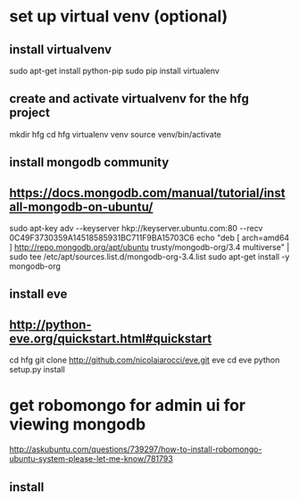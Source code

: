 
# set up virtual venv (optional)
## install virtualvenv
sudo apt-get install python-pip
sudo pip install virtualenv
## create and activate virtualvenv for the hfg project
mkdir hfg
cd hfg
virtualenv venv
source venv/bin/activate
## install mongodb community
## https://docs.mongodb.com/manual/tutorial/install-mongodb-on-ubuntu/
sudo apt-key adv --keyserver hkp://keyserver.ubuntu.com:80 --recv 0C49F3730359A14518585931BC711F9BA15703C6
echo "deb [ arch=amd64 ] http://repo.mongodb.org/apt/ubuntu trusty/mongodb-org/3.4 multiverse" | sudo tee /etc/apt/sources.list.d/mongodb-org-3.4.list
sudo apt-get install -y mongodb-org

## install  eve
## http://python-eve.org/quickstart.html#quickstart
cd hfg
git clone http://github.com/nicolaiarocci/eve.git eve
cd eve
python setup.py install

# get robomongo for admin ui for viewing mongodb
http://askubuntu.com/questions/739297/how-to-install-robomongo-ubuntu-system-please-let-me-know/781793

## install 